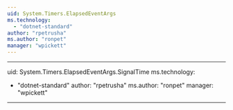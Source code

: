 ```yaml
---
uid: System.Timers.ElapsedEventArgs
ms.technology: 
  - "dotnet-standard"
author: "rpetrusha"
ms.author: "ronpet"
manager: "wpickett"
---
```


---
uid: System.Timers.ElapsedEventArgs.SignalTime
ms.technology: 
  - "dotnet-standard"
author: "rpetrusha"
ms.author: "ronpet"
manager: "wpickett"
---
